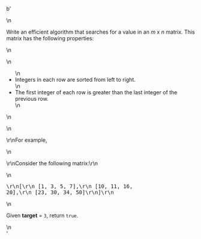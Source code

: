b'<div class="question-description">\n<p><p>Write an efficient algorithm that searches for a value in an <i>m</i> x <i>n</i> matrix. This matrix has the following properties:</p>\n<p>\n<ul>\n<li>Integers in each row are sorted from left to right.</li>\n<li>The first integer of each row is greater than the last integer of the previous row.</li>\n</ul>\n</p>\n<p>\r\nFor example,</p>\n<p>\r\nConsider the following matrix:\r\n</p>\n<pre>\r\n[\r\n  [1,   3,  5,  7],\r\n  [10, 11, 16, 20],\r\n  [23, 30, 34, 50]\r\n]\r\n</pre>\n<p>Given <b>target</b> = <code>3</code>, return <code>true</code>.</p></p>\n</div>'
